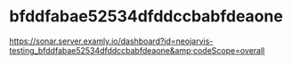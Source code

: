 # bfddfabae52534dfddccbabfdeaone
https://sonar.server.examly.io/dashboard?id=neojarvis-testing_bfddfabae52534dfddccbabfdeaone&amp;codeScope=overall
